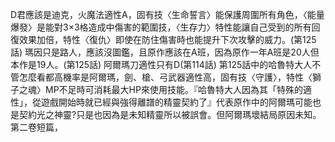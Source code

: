D君應該是迪克，火魔法適性A，固有技〈生命誓言〉能保護周圍所有角色，〈能量爆發〉是能對3×3格造成中傷害的範圍技，〈生存力〉特性能讓自己受到的所有回復效果加倍，特性〈復仇〉即使在防住傷害時也能提升下次攻擊的威力。(第125話)
瑪因只是路人，應該沒圖鑑，且原作應該在A班，因為原作一年A班是20人但本作是19人。(第125話)
阿爾瑪刀適性只有D(第114話)
第125話中的哈魯特大人不管怎麼看都高機率是阿爾瑪，劍、槍、弓武器適性高，固有技〈守護〉，特性〈獅子之魂〉MP不足時可消耗最大HP來使用技能。『哈魯特大人因為其「特殊的適性」，從遊戲開始時就已經與強得離譜的精靈契約了』代表原作中的阿爾瑪可能也是契約光之神靈?只是也因為是未知精靈所以被誤會。但阿爾瑪壞結局原因未知。
第二卷短篇，